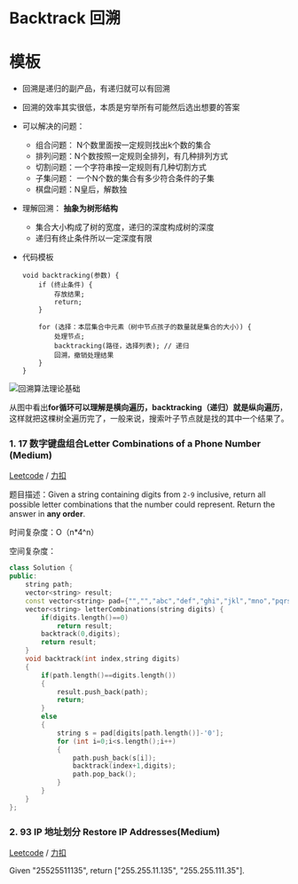 # Backtrack 回溯

# 模板

- 回溯是递归的副产品，有递归就可以有回溯

- 回溯的效率其实很低，本质是穷举所有可能然后选出想要的答案

- 可以解决的问题：

  - 组合问题： N个数里面按一定规则找出k个数的集合
  - 排列问题：N个数按照一定规则全排列，有几种排列方式
  - 切割问题：一个字符串按一定规则有几种切割方式
  - 子集问题： 一个N个数的集合有多少符合条件的子集
  - 棋盘问题：N皇后，解数独

- 理解回溯： **抽象为树形结构**

  - 集合大小构成了树的宽度，递归的深度构成树的深度
  - 递归有终止条件所以一定深度有限

- 代码模板

  ```
  void backtracking(参数) {
      if (终止条件) {
          存放结果;
          return;
      }
  
      for (选择：本层集合中元素（树中节点孩子的数量就是集合的大小）) {
          处理节点;
          backtracking(路径，选择列表); // 递归
          回溯，撤销处理结果
      }
  }
  
  ```

![回溯算法理论基础](https://camo.githubusercontent.com/f65ca647f31913496481cd1aff144040bd7ee4f6bc30accd370bc78b4b265d13/68747470733a2f2f696d672d626c6f672e6373646e696d672e636e2f32303231303133303137333633313137342e706e67)

从图中看出**for循环可以理解是横向遍历，backtracking（递归）就是纵向遍历**，这样就把这棵树全遍历完了，一般来说，搜索叶子节点就是找的其中一个结果了。

### 1. 17 数字键盘组合Letter Combinations of a Phone Number (Medium)

[Leetcode](https://leetcode.com/problems/letter-combinations-of-a-phone-number/description/) / [力扣](https://leetcode-cn.com/problems/letter-combinations-of-a-phone-number/description/)

题目描述：Given a string containing digits from `2-9` inclusive, return all possible letter combinations that the number could represent. Return the answer in **any order**.

时间复杂度：O（n*4^n）

空间复杂度：

```c++
class Solution {
public:
    string path;
    vector<string> result;
    const vector<string> pad={"","","abc","def","ghi","jkl","mno","pqrs","tuv","wxyz"};
    vector<string> letterCombinations(string digits) {
        if(digits.length()==0)
            return result;
        backtrack(0,digits);
        return result;
    }
    void backtrack(int index,string digits)
    {
        if(path.length()==digits.length())
        {
            result.push_back(path);
            return;
        }
        else
        {
            string s = pad[digits[path.length()]-'0'];
            for (int i=0;i<s.length();i++)
            {
                path.push_back(s[i]);
                backtrack(index+1,digits);
                path.pop_back();
            }
        }
    }
};
```

### 2. 93 IP 地址划分 Restore IP Addresses(Medium)

[Leetcode](https://leetcode.com/problems/restore-ip-addresses/description/) / [力扣](https://leetcode-cn.com/problems/restore-ip-addresses/description/)

Given "25525511135",
return ["255.255.11.135", "255.255.111.35"].
